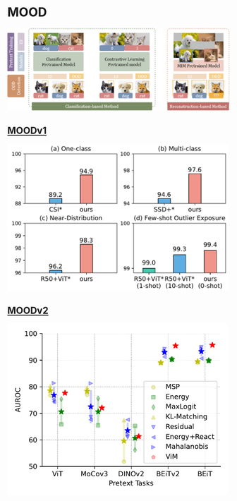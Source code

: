 # MOOD
![moodv2](MOODv2/imgs/framework.png)

## [MOODv1](MOODv1)
<img src="MOODv1/imgs/moodv1_performance.png" alt="moodv1" width="500">

## [MOODv2](MOODv2)
<img src="MOODv2/imgs/performance.png" alt="moodv2" width="500">